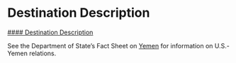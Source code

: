 # Destination Description

[#### Destination Description](javascript:void(0); "Destination Description")

See the Department of State’s Fact Sheet on [Yemen](https://www.state.gov/countries-areas/yemen/) for information on U.S.-Yemen relations.